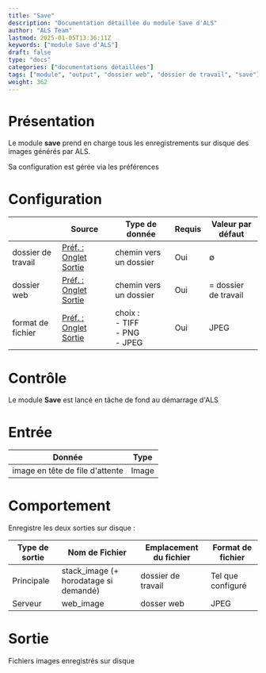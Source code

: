 ```yaml
---
title: "Save"
description: "Documentation détaillée du module Save d'ALS"
author: "ALS Team"
lastmod: 2025-01-05T13:36:11Z
keywords: ["module Save d'ALS"]
draft: false
type: "docs"
categories: ["documentations détaillées"]
tags: ["module", "output", "dossier web", "dossier de travail", "save"]
weight: 362
---
```


# Présentation

Le module **save** prend en charge tous les enregistrements sur disque des images générés par ALS.

Sa configuration est gérée via les préférences

# Configuration

|                    | Source                                                                    | Type de donnée                       | Requis | Valeur par défaut    |
|--------------------|---------------------------------------------------------------------------|--------------------------------------|--------|----------------------|
| dossier de travail | [Préf. : Onglet Sortie](../../userguide/preferences/output/#work-folder)  | chemin vers un dossier               | Oui    | ∅                    |
| dossier web        | [Préf. : Onglet Sortie](../../userguide/preferences/output/#web-folder)   | chemin vers un dossier               | Oui    | = dossier de travail |
| format de fichier  | [Préf. : Onglet Sortie](../../userguide/preferences/output/#format)       | choix :<br>- TIFF<br>- PNG<br>- JPEG | Oui    | JPEG                 |

# Contrôle

Le module **Save** est lancé en tâche de fond au démarrage d'ALS

# Entrée

| Donnée                          | Type  |
|---------------------------------|-------|
| image en tête de file d'attente | Image |

# Comportement

Enregistre les deux sorties sur disque :

| Type de sortie    | Nom de Fichier                        | Emplacement du fichier | Format de fichier |
|-------------------|---------------------------------------|------------------------|-------------------|
| Principale        | stack_image (+ horodatage si demandé) | dossier de travail     | Tel que configuré |
| Serveur           | web_image                             | dosser web             | JPEG              |     

# Sortie

Fichiers images enregistrés sur disque